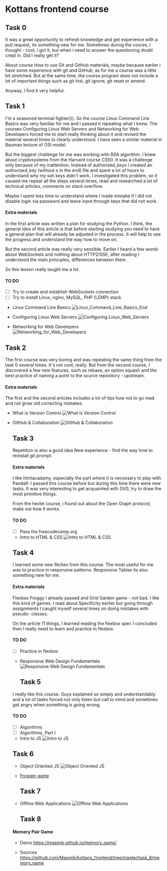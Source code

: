 # Kottans frontend course

 ## **Task 0**

It was a great opportunity to refresh knowledge and get experience with a pull request, its something new for me. 
Sometimes during the course, i thought - cool, i got it, but when i need to answer the questioning doubt crept in. Did I really get it?

About course How to use Git and GitHub materials, maybe because earlier i have some experience with git and GitHub, as for me a course was a little bit stretched.
But at the same time, the course program does not include a lot of important things such as git hist, git ignore, git reset or amend.


Anyway, I find it very helpful.


 ## **Task 1**
 
 
I'm a seasoned terminal fighter))). So the course Linux Command Line Basics was very familiar for me and I passed it repeating what I knew.
The courses Configuring Linux Web Servers and Networking for Web Developers forced me to start really thinking about it and revised the material several times to clearly understood.
I have seen a similar material in Bauman lecture of OSI model.

But the biggest challenge for me was working with RSA algorithm. I knew about cryptosystems from the Harvard course CS50. It was a challenge only because of my inattention. Instead of authorized_keys I created an authorized_key (without s in the end) file and spent a lot of hours to understand why my ssh keys didn't work. I investigated this problem, so it caused me repeat all the steps several times,  read and researched a lot of technical articles, comments on stack overflow. 

Maybe I spent less time to understand where I made mistake if I did not disable login via password and leave input through keys that did not work.

#### **Extra materials**

In the first article was written a plan for studying the Python. I think, the general idea of this article is that before starting studying you need to have a general plan that will already be adjusted in the process. It will help to see the progress and understand the way how to move on.

But the second article was really very sensible. Earlier I heard a few words about WebSockets and nothing about HTTP2/SSE, after reading I understood the main principles, differences between them. 

So this lesson really taught me a lot.


#### **TO DO**

- [ ] Try to create and establish WebSockets connection
- [ ] Try to install Linux, nginx, MySQL, PHP (LEMP) stack
 
- Linux Command Line Basics
![Linux_Command_Line_Basics_End](task_1/Linux_Command_Line_Basics_End.png?raw=true "Optional Title")

- Configuring Linux Web Servers
![Configuring Linux_Web_Servers](task_1/Configuring_Linux_Web_Servers.png?raw=true "Optional Title")
  
- Networking for Web Developers  
![Networking_for_Web_Developers](task_1/Networking_for_Web_Developers.png?raw=true "Optional Title")
  
  
 ## **Task 2**
 
The first course was very boring and was repeating the same thing from the task 0 several times. It's not cool, really.
But from the second course, I discovered a few new features, such as rebase, an option squash and the best practice of naming a point to the source repository - upstream.

#### **Extra materials**

The first and the second articles includes a lot of tips how not to go mad and not grow old correcting mistakes.

   
- What is Version Control
![What is Version Control](task_2/Version_Control.png?raw=true "Optional Title")
 
- GitHub & Collaboration
![GitHub & Collaboration](task_2/GitHub_Collaboration.png?raw=true "Optional Title")
  
  
  ## **Task 3**
  
  Repetition is also a good idea
  New experience - find the way how to reinstall git prompt.
  
  #### **Extra materials**
  
  I like htmlacadamy, especially the part where it is necessary to play with Pandalf. I passed this course before but during     this time there were new tasks. It was very interesting to get acquainted with SVG, try to draw the most primitive things.
  
  From the hexlet course, i found out about the Open Graph protocol, make out how it works.
  
  #### **TO DO**
  - [ ] Pass the freecodecamp.org
  
  * Intro to HTML & CSS
  ![Intro to HTML & CSS](task_3/Intro_to_HTML_CSS.png?raw=true "Optional Title")
  
  ## **Task 4**
  
  I learned some new fitches from this course.
  The most useful for me was to practice in responsive patterns.
  Responsive Tables its also something new for me.
  
    #### **Extra materials**
  
  Flexbox Froggy I already passed and Grid Garden game - not bad. I like this kind of games.
  I read about Specificity earlier but going through assignments I caught myself several times on doing mistakes with pseudo-   classes.
  
  On the article 11 things, I learned reading the flexbox spec I concluded then I really need to learn and practice in        flexbox.
  
    #### **TO DO**
   - [ ] Practice in flexbox
  
  - Responsive Web Design Fundamentals
  ![Responsive Web Design Fundamentals](task_4/Responsive_Web_Design_Fundamentals.png?raw=true "Optional Title")
  
  
    ## **Task 5**
    
   I really like this course. Guys explained so simply and understandably and a lot of tasks forced not only listen but call  to mind and sometimes get angry when something is going wrong.
   
    #### **TO DO**
    
   - [ ] Algorithms
   - [ ] Algorithms, Part I
    
  - Intro to JS
  ![Intro to JS](task_5/Intro_to_JS.png?raw=true "Optional Title")
  
   ## **Task 6**
   
   - Object Oriented JS
     ![Object Oriented JS](task_6/Object_Oriented_JS.png?raw=true "Optional Title")
     
   - [Frogger game](https://github.com/Masmik/frontend-nanodegree-arcade-game)
   
      ## **Task 7**
      
  - Offline Web Applications
  ![Offline Web Applications](task_7/Offline_Web_Applications.png?raw=true "Optional Title")
  
     ## **Task 8**
     
   #### **Memory Pair Game**
     
   - Demo https://masmik.github.io/memory_game/
     
   - Sources https://github.com/Masmik/kottans_frontend/tree/master/task_8/memory_game
   
  
 
 
